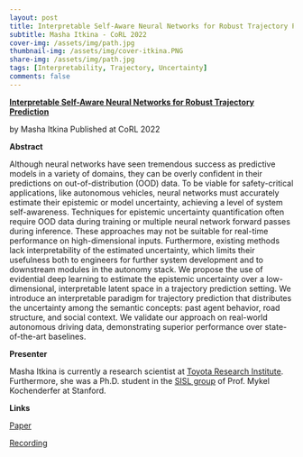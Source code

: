 ```yaml
---
layout: post
title: Interpretable Self-Aware Neural Networks for Robust Trajectory Prediction
subtitle: Masha Itkina - CoRL 2022
cover-img: /assets/img/path.jpg
thumbnail-img: /assets/img/cover-itkina.PNG
share-img: /assets/img/path.jpg
tags: [Interpretability, Trajectory, Uncertainty]
comments: false
---
```


[**Interpretable Self-Aware Neural Networks for Robust Trajectory Prediction**](https://arxiv.org/abs/2211.08701)

by Masha Itkina
Published at CoRL 2022

**Abstract**

Although neural networks have seen tremendous success as predictive models in a variety of domains, they can be overly confident in their predictions on out-of-distribution (OOD) data. To be viable for safety-critical applications, like autonomous vehicles, neural networks must accurately estimate their epistemic or model uncertainty, achieving a level of system self-awareness. Techniques for epistemic uncertainty quantification often require OOD data during training or multiple neural network forward passes during inference. These approaches may not be suitable for real-time performance on high-dimensional inputs. Furthermore, existing methods lack interpretability of the estimated uncertainty, which limits their usefulness both to engineers for further system development and to downstream modules in the autonomy stack. We propose the use of evidential deep learning to estimate the epistemic uncertainty over a low-dimensional, interpretable latent space in a trajectory prediction setting. We introduce an interpretable paradigm for trajectory prediction that distributes the uncertainty among the semantic concepts: past agent behavior, road structure, and social context. We validate our approach on real-world autonomous driving data, demonstrating superior performance over state-of-the-art baselines.

**Presenter**

Masha Itkina is currently a research scientist at [Toyota Research Institute](https://www.tri.global/). Furthermore, she was a Ph.D. student in the [SISL group](https://web.stanford.edu/group/sisl/cgi-bin/wordpress/) of Prof. Mykel Kochenderfer at Stanford. 

**Links**

[Paper](https://arxiv.org/abs/2211.08701)

[Recording](https://youtu.be/aEbczJnwjFE)
